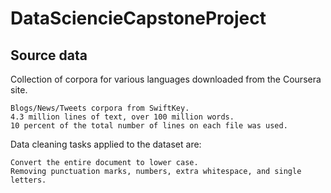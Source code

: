 # DataSciencieCapstoneProject

## Source data

Collection of corpora for various languages downloaded from the Coursera site.

    Blogs/News/Tweets corpora from SwiftKey.
    4.3 million lines of text, over 100 million words.
    10 percent of the total number of lines on each file was used.

Data cleaning tasks applied to the dataset are:

    Convert the entire document to lower case.
    Removing punctuation marks, numbers, extra whitespace, and single letters.


